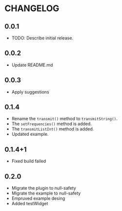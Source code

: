 # CHANGELOG

## 0.0.1

* TODO: Describe initial release.

## 0.0.2

* Update README.md

## 0.0.3

* Apply suggestions

## 0.1.4

* Rename the `transmit()` method to `transmitString()`.
* The `setFrequencies()` method is added.
* The `transmitListInt()` method is added.
* Updated example.

## 0.1.4+1

* Fixed  build failed

## 0.2.0

* Migrate the plugin to null-safety
* Migrate the example to null-safety
* Empruved example desing
* Added testWidget
